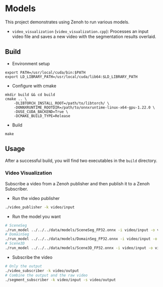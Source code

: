 # Models

This project demonstrates using Zenoh to run various models.

- `video_visualization` (`video_visualization.cpp`): Processes an input video file and saves a new video with the segmentation results overlaid.

## Build

- Environment setup

```shell
export PATH=/usr/local/cuda/bin:$PATH
export LD_LIBRARY_PATH=/usr/local/cuda/lib64:$LD_LIBRARY_PATH
```

- Configure with cmake

```shell
mkdir build && cd build
cmake .. \
    -DLIBTORCH_INSTALL_ROOT=/path/to/libtorch/ \
    -DONNXRUNTIME_ROOTDIR=/path/to/onnxruntime-linux-x64-gpu-1.22.0 \
    -DUSE_CUDA_BACKEND=True \
    -DCMAKE_BUILD_TYPE=Release
```

- Build

```shell
make
```

## Usage

After a successful build, you will find two executables in the `build` directory.

### Video Visualization

Subscribe a video from a Zenoh publisher and then publish it to a Zenoh Subscriber.

- Run the video publisher

```bash
./video_publisher -k video/input
```

- Run the model you want

```bash
# SceneSeg
./run_model ../../../data/models/SceneSeg_FP32.onnx -i video/input -o video/output -m "segmentation"
# DomainSeg
./run_model ../../../data/models/DomainSeg_FP32.onnx -i video/input -o video/output -m "segmentation"
# Scene3D
./run_model ../../../data/models/Scene3D_FP32.onnx -i video/input -o video/output -m "depth"
```

- Subscribe the video

```bash
# Only the output
./video_subscriber -k video/output
# Combine the output and the raw video
./segment_subscriber -k video/input -s video/output
```
